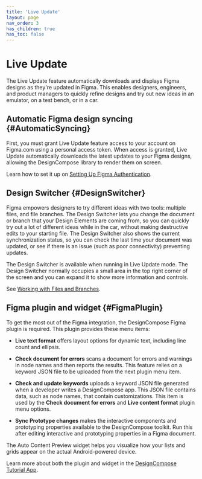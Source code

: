 ```yaml
---
title: 'Live Update'
layout: page
nav_order: 3
has_children: true
has_toc: false
---
```


# Live Update

 The Live Update feature automatically downloads and displays Figma designs as
they're updated in Figma. This enables designers, engineers, and product
managers to quickly refine designs and try out new ideas in an emulator, on a
test bench, or in a car.

## Automatic Figma design syncing {#AutomaticSyncing}

First, you must grant Live Update feature access to your account on Figma.com
using a personal access token. When access is granted, Live Update automatically
downloads the latest updates to your Figma designs, allowing the DesignCompose
library to render them on screen.

Learn how to set it up on [Setting Up Figma Authentication][1].

## Design Switcher {#DesignSwitcher}

Figma empowers designers to try different ideas with two tools: multiple files,
and file branches. The Design Switcher lets you change the document or branch
that your Design Elements are coming from, so you can quickly try out a lot of
different ideas while in the car, without making destructive edits to your
starting file. The Design Switcher also shows the current synchronization
status, so you can check the last time your document was updated, or see if
there is an issue (such as poor connectivity) preventing updates.

The Design Switcher is available when running in Live Update mode. The Design
Switcher normally occupies a small area in the top right corner of the screen
and you can expand it to show more information and controls.

See [Working with Files and Branches][2].

## Figma plugin and widget {#FigmaPlugin}

To get the most out of the Figma integration, the DesignCompose Figma plugin is
required. This plugin provides these menu items:

*   **Live text format** offers layout options for dynamic text, including line
    count and ellipsis.

*   **Check document for errors** scans a document for errors and warnings in
    node names and then reports the results. This feature relies on a keyword
    JSON file to be uploaded from the next plugin menu item.

*   **Check and update keywords** uploads a keyword JSON file generated when a
    developer writes a DesignCompose app. This JSON file contains data, such as
    node names, that contain customizations. This item is used by the
   **Check document for errors** and **Live content format** plugin menu
    options.

*   **Sync Prototype changes** makes the interactive components and prototyping
   properties available to the DesignCompose toolkit. Run this after editing
    interactive and prototyping properties in a Figma document.

The Auto Content Preview widget helps you visualize how your lists and grids
appear on the actual Android-powered device.

Learn more about both the plugin and widget in the [DesignCompose Tutorial
App][3].

[1]: /docs/live-update/setup
[2]: /docs/live-update/design-switcher
[3]: /docs/tutorial/index
